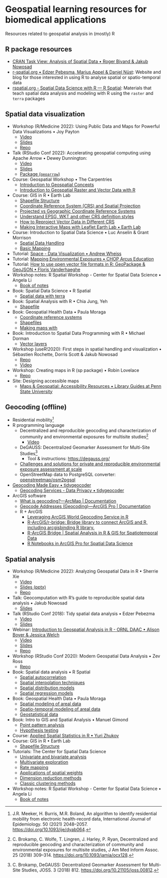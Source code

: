 # Geospatial learning resources for biomedical applications
Resources related to geospatial analysis in (mostly) R

## R package resources

- [CRAN Task View: Analysis of Spatial Data • Roger Bivand & Jakub Nowosad](https://cran.r-project.org/web/views/Spatial.html)
- [r-spatial.org • Edzer Pebesma, Marius Appel & Daniel Nüst](https://r-spatial.org/): Website and blog for those interested in using R to analyse spatial or spatio-temporal data
- [rspatial.org - Spatial Data Science with R — R Spatial](https://rspatial.org/): Materials that teach spatial data analysis and modeling with R using the `raster` and `terra` packages
 
## Spatial data visualization

- Workshop (R/Medicine 2022): Using Public Data and Maps for Powerful Data Visualizations • Joy Payton
  - [Video](https://www.youtube.com/watch?v=iU1h5b3qp_Y)
  - [Slides](https://rpubs.com/pm0kjp/r_medicine_2022)
  - [Repo](https://github.com/pm0kjp/r-medicine-2022)
- Talk (RStudio Conf 2022): Accelerating geospatial computing using Apache Arrow • Dewey Dunnington: 
  - [Video](https://www.rstudio.com/conference/2022/talks/accelerating-geospatial-computing-using-apache/)
  - [Slides](https://github.com/rstudio/rstudio-conf/blob/master/2022/deweydunnington/Accelerating%20geospatial%20computing%20using%20Apache%20Arrow%20-%20Dewey%20Dunnington.pdf)
  - [Package (`geoarrow`)](https://paleolimbot.github.io/geoarrow/)
- Course: Geospatial Workshop • The Carpentries
  - [Introduction to Geospatial Concepts](https://datacarpentry.org/organization-geospatial/)
  - [Introduction to Geospatial Raster and Vector Data with R](https://datacarpentry.org/r-raster-vector-geospatial/)
- Course: GIS in R • Earth Lab
  - [Shapefile Structure](https://www.earthdatascience.org/courses/earth-analytics/spatial-data-r/shapefile-structure/)
  - [Coordinate Reference System (CRS) and Spatial Projection](https://www.earthdatascience.org/courses/earth-analytics/spatial-data-r/intro-to-coordinate-reference-systems/)
  - [Projected vs Geographic Coordinate Reference Systems](https://www.earthdatascience.org/courses/earth-analytics/spatial-data-r/geographic-vs-projected-coordinate-reference-systems-UTM/)
  - [Understand EPSG, WKT and other CRS definition styles](https://www.earthdatascience.org/courses/earth-analytics/spatial-data-r/understand-epsg-wkt-and-other-crs-definition-file-types/)
  - [How to Reproject Vector Data in Different CRS](https://www.earthdatascience.org/courses/earth-analytics/spatial-data-r/reproject-vector-data/)
  - [Making Interactive Maps with Leaflet Earth Lab • Earth Lab](https://www.earthdatascience.org/courses/earth-analytics/spatial-data-r/make-interactive-maps-with-leaflet-r/)
- Course: Introduction to Spatial Data Science • Luc Anselin & Grant Morrison
  - [Spatial Data Handling](https://spatialanalysis.github.io/lab_tutorials/1_R_Spatial_Data_Handling.html)
  - [Basic Mapping](https://spatialanalysis.github.io/lab_tutorials/4_R_Mapping.html)
- Tutorial: [Space - Data Visualization • Andrew Wheiss](https://datavizm20.classes.andrewheiss.com/example/12-example/)
- Tutorial: [Mapping Environmental Exposures • CHOP Arcus Education](https://education.arcus.chop.edu/mapping-environmental-exposures/)
- Tutorial: [How to use open vector file formats in R: GeoPackage & GeoJSON • Floris Vanderhaeghe](https://inbo.github.io/tutorials/tutorials/spatial_standards_vector/)
- Workshop notes: R Spatial Workshop - Center for Spatial Data Science • Angela Li
  - [Book of notes](https://spatialanalysis.github.io/workshop-notes/)
- Book: Spatial Data Science • R Spatial
  - [Spatial data with terra](https://www.rspatial.org/terra/spatial/index.html)
- Book: Spatial Analysis with R • Chia Jung, Yeh
  - [Shapefile](https://chiajung-yeh.github.io/Spatial-Analysis/basic-knowledge-on-gis.html#shapefile)
- Book: Geospatial Health Data • Paula Moraga
  - [Coordinate reference systems](https://www.paulamoraga.com/book-geospatial/sec-intro.html)
  - [Shapefiles](https://www.paulamoraga.com/book-geospatial/sec-spatialdataandCRS.html#shapefiles)
  - [Making maps with ](https://www.paulamoraga.com/book-geospatial/sec-spatialdataandCRS.html#making-maps-with-r)
- Book: Introduction to Spatial Data Programming with R • Michael Dorman
  - [Vector layers](https://geobgu.xyz/r/vector-layers.html)
- Workshop (useR!2020): First steps in spatial handling and visualization • Sébastien Rochette, Dorris Scott & Jakub Nowosad
  - [Repo](https://github.com/statnmap/user2020_rspatial_tutorial)
  - [Video](https://www.youtube.com/watch?v=1Hp8MO82t4g)
- Workshop: Creating maps in R (sp package) • Robin Lovelace
  - [Repo](https://github.com/Robinlovelace/Creating-maps-in-R)
- Site: Designing accessible maps
  - [Maps & Geospatial: Accessibility Resources • Library Guides at Penn State University](https://guides.libraries.psu.edu/c.php?g=1246608&p=9122546)

## Geocoding (offline)
- Residential mobility[^1]
- R programming language
  - Decentralized and reproducible geocoding and characterization of community and environmental exposures for multisite studies[^2]
    - [Video](https://www.cctst.org/news/2019/04/decentralized-and-reproducible-geocoding_11.html)
  - DeGAUSS: Decentralized Geomarker Assessment for Multi-Site Studies[^3]
    - Tool & instructions: https://degauss.org/ 
  - [Challenges and solutions for private and reproducible environmental exposure assessment at scale](https://www.niehs.nih.gov/news/events/pastmtg/2022/elsi/challenges_and_solutions_for_private_and_reproducible_environmental_exposure_assessment_at_scale_508.pdf)
  - OpenStreetMap data to PostgreSQL converter: [openstreetmap/osm2pgsql](https://github.com/openstreetmap/osm2pgsql)
- [Geocoding Made Easy • tidygeocoder](https://jessecambon.github.io/tidygeocoder/index.html)
  - [Geocoding Services - Data Privacy • tidygeocoder](https://jessecambon.github.io/tidygeocoder/articles/geocoder_services.html#data-privacy) 
- ArcGIS software
  - [What is geocoding?—ArcMap | Documentation](https://desktop.arcgis.com/en/arcmap/latest/manage-data/geocoding/what-is-geocoding.htm)
  - [Geocode Addresses (Geocoding)—ArcGIS Pro | Documentation](https://pro.arcgis.com/en/pro-app/latest/tool-reference/geocoding/geocode-addresses.htm)
  - R + ArcGIS
    - [Leveraging ArcGIS World Geocoding Service in R](https://www.esri.com/arcgis-blog/products/arcgis-pro/analytics/leveraging-arcgis-world-geocoding-service-in-r/)
    - [R-ArcGIS/r-bridge: Bridge library to connect ArcGIS and R, including arcgisbinding R library.](https://github.com/R-ArcGIS/r-bridge)
    - [R-ArcGIS Bridge | Spatial Analysis in R & GIS for Spatiotemporal Data](https://www.esri.com/en-us/arcgis/products/r-arcgis-bridge/overview)
    - [R Notebooks in ArcGIS Pro for Spatial Data Science](https://www.esri.com/arcgis-blog/products/arcgis-pro/analytics/r-notebooks-in-arcgis-pro-for-spatial-data-science/)

## Spatial analysis

- Workshop (R/Medicine 2022): Analyzing Geospatial Data in R • Sherrie Xie
  - [Video](https://www.youtube.com/watch?v=DD7bXonh-_E)
  - [Slides (pptx)](https://github.com/sherriexie/SpatialAnalysisinR/raw/main/Analyzing%20geospatial%20data%20in%20R.pptx)
  - [Repo](https://github.com/sherriexie/SpatialAnalysisinR)
- Talk: Geocomputation with R’s guide to reproducible spatial data analysis • Jakub Nowosad
  - [Slides](https://jakubnowosad.com/ogh2022)
- Talk (RStudio Conf 2018): Tidy spatial data analysis • Edzer Pebezma
  - [Video](https://www.rstudio.com/resources/rstudioconf-2018/tidy-spatial-data-analysis/)
  - [Slides](https://edzer.github.io/rstudio_conf/#1)
- Webinar: [Introduction to Geospatial Analysis in R - ORNL DAAC • Alison Boyer & Jessica Welch](https://daac.ornl.gov/resources/tutorials/r-geospatial-webinar/)
  - [Video](https://www.youtube.com/watch?v=Ul5Ly0266fU)
  - [Slides](https://daac.ornl.gov/resources/tutorials/r-geospatial-webinar/Earthdata_R_Geospatial_webinar_Mar2019_v20190312.pdf)
  - [Repo](https://github.com/ornldaac/r-geospatial-webinar)
- Workshop (RStudio Conf 2020): Modern Geospatial Data Analysis • Zev Ross
  - [Repo](https://github.com/rstudio-conf-2020/geospatial)
- Book: Spatial data analysis • R Spatial
  - [Spatial autocorrelation](https://www.rspatial.org/terra/analysis/3-spauto.html)
  - [Spatial interpolation techniques](https://www.rspatial.org/terra/analysis/4-interpolation.html)
  - [Spatial distribution models](https://www.rspatial.org/terra/analysis/5-global_regression.html)
  - [Spatial regression models](https://www.rspatial.org/terra/analysis/7-spregression.html)
- Book: Geospatial Health Data • Paula Moraga
  - [Spatial modeling of areal data](https://www.paulamoraga.com/book-geospatial/sec-arealdataexamplespatial.html)
  - [Spatio-temporal modeling of areal data](https://www.paulamoraga.com/book-geospatial/sec-arealdataexamplest.html)
  - [Geostatistical data](https://www.paulamoraga.com/book-geospatial/sec-geostatisticaldatatheory.html)
- Book: Intro to GIS and Spatial Analysis • Manuel Gimond
  - [Point pattern analysis](https://mgimond.github.io/Spatial/chp11_0.html)
  - [Hypothesis testing](https://mgimond.github.io/Spatial/hypothesis-testing.html)
- Course: [Applied Spatial Statistics in R • Yuri Zhukov](https://scholar.harvard.edu/zhukov/classes/applied-spatial-statistics-r)
- Course: GIS in R • Earth Lab
  - [Shapefile Structure](https://www.earthdatascience.org/courses/earth-analytics/spatial-data-r/shapefile-structure/)
- Tutorials: The Center for Spatial Data Science
  - [Univariate and bivariate analysis](https://spatialanalysis.github.io/lab_tutorials/2_R_EDA_1.html)
  - [Multivariate exploration](https://spatialanalysis.github.io/lab_tutorials/3_R_EDA_2.html)
  - [Rate mapping](https://spatialanalysis.github.io/lab_tutorials/Rate_mapping.html)
  - [Applications of spatial weights](https://spatialanalysis.github.io/lab_tutorials/Applications_of_Spatial_Weights.html)
  - [Dimension reduction methods](https://geodacenter.github.io/tutorials/pca_mds/pca_mds.html)
  - [Classic clustering methods](https://geodacenter.github.io/tutorials/classic_cluster/classic_cluster.html)
- Workshop notes: R Spatial Workshop - Center for Spatial Data Science • Angela Li
  - [Book of notes](https://spatialanalysis.github.io/workshop-notes/)


[^1]: J.R. Meeker, H. Burris, M.R. Boland, An algorithm to identify residential mobility from electronic health-record data, International Journal of Epidemiology. 50 (2021) 2048–2057. https://doi.org/10.1093/ije/dyab064.

[^2]: C. Brokamp, C. Wolfe, T. Lingren, J. Harley, P. Ryan, Decentralized and reproducible geocoding and characterization of community and environmental exposures for multisite studies, J Am Med Inform Assoc. 25 (2018) 309–314. https://doi.org/10.1093/jamia/ocx128.

[^3]: C. Brokamp, DeGAUSS: Decentralized Geomarker Assessment for Multi-Site Studies, JOSS. 3 (2018) 812. https://doi.org/10.21105/joss.00812.
